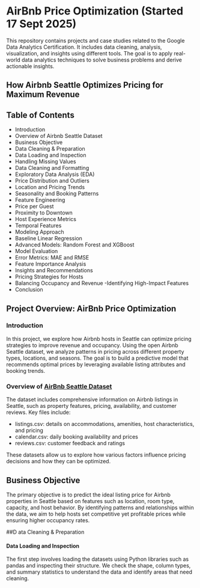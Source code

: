 # AirBnb Price Optimization (Started 17 Sept 2025)
This repository contains projects and case studies related to the Google Data Analytics Certification. It includes data cleaning, analysis, visualization, and insights using different tools. The goal is to apply real-world data analytics techniques to solve business problems and derive actionable insights.

## How Airbnb Seattle Optimizes Pricing for Maximum Revenue
## Table of Contents

- Introduction
- Overview of Airbnb Seattle Dataset
- Business Objective
- Data Cleaning & Preparation
- Data Loading and Inspection
- Handling Missing Values
- Data Cleaning and Formatting
- Exploratory Data Analysis (EDA)
- Price Distribution and Outliers
- Location and Pricing Trends
- Seasonality and Booking Patterns
- Feature Engineering
- Price per Guest
- Proximity to Downtown
- Host Experience Metrics
- Temporal Features
- Modeling Approach
- Baseline Linear Regression
- Advanced Models: Random Forest and XGBoost
- Model Evaluation
- Error Metrics: MAE and RMSE
- Feature Importance Analysis
- Insights and Recommendations
- Pricing Strategies for Hosts
- Balancing Occupancy and Revenue
-Identifying High-Impact Features
- Conclusion






## Project Overview: AirBnb Price Optimization

### Introduction
In this project, we explore how Airbnb hosts in Seattle can optimize pricing strategies to improve revenue and occupancy. Using the open Airbnb Seattle dataset, we analyze patterns in pricing across different property types, locations, and seasons. The goal is to build a predictive model that recommends optimal prices by leveraging available listing attributes and booking trends.


### Overview of [AirBnb Seattle Dataset](https://www.kaggle.com/datasets/airbnb/seattle)
The dataset includes comprehensive information on Airbnb listings in Seattle, such as property features, pricing, availability, and customer reviews. Key files include:
- listings.csv: details on accommodations, amenities, host characteristics, and pricing
- calendar.csv: daily booking availability and prices
- reviews.csv: customer feedback and ratings
  
These datasets allow us to explore how various factors influence pricing decisions and how they can be optimized.


## Business Objective
The primary objective is to predict the ideal listing price for Airbnb properties in Seattle based on features such as location, room type, capacity, and host behavior. By identifying patterns and relationships within the data, we aim to help hosts set competitive yet profitable prices while ensuring higher occupancy rates.



##D ata Cleaning & Preparation

#### Data Loading and Inspection
The first step involves loading the datasets using Python libraries such as pandas and inspecting their structure. We check the shape, column types, and summary statistics to understand the data and identify areas that need cleaning.

